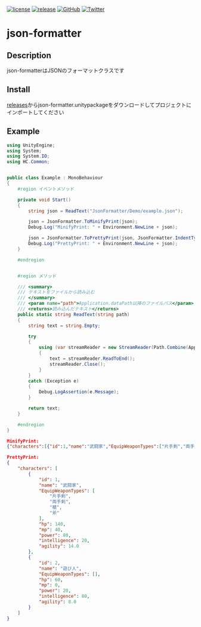 [![license](https://img.shields.io/github/license/tomori-hikage/json-formatter.svg?style=flat-square)](https://github.com/tomori-hikage/json-formatter/blob/master/LICENSE)
[![release](https://img.shields.io/github/release/tomori-hikage/json-formatter.svg?style=flat-square)](https://github.com/tomori-hikage/json-formatter/releases)
[![GitHub](https://img.shields.io/github/followers/tomori-hikage.svg?label=@tomori-hikage&style=social)](https://github.com/tomori-hikage)
[![Twitter](https://img.shields.io/twitter/follow/tomori_hikage.svg?label=@tomori_hikage&style=social)](https://twitter.com/tomori_hikage)

# json-formatter

## Description

json-formatterはJSONのフォーマットクラスです

## Install

[releases](https://github.com/tomoriaki/json-formatter/releases)からjson-formatter.unitypackageをダウンロードしてプロジェクトにインポートしてください

## Example

```csharp
using UnityEngine;
using System;
using System.IO;
using HC.Common;


public class Example : MonoBehaviour
{
    #region イベントメソッド

    private void Start()
    {
        string json = ReadText("JsonFormatter/Demo/example.json");

        json = JsonFormatter.ToMinifyPrint(json);
        Debug.Log("MinifyPrint: " + Environment.NewLine + json);

        json = JsonFormatter.ToPrettyPrint(json, JsonFormatter.IndentType.Space);
        Debug.Log("PrettyPrint: " + Environment.NewLine + json);
    }

    #endregion


    #region メソッド

    /// <summary>
    /// テキストをファイルから読み込む
    /// </summary>
    /// <param name="path">Application.dataPath以降のファイルパス</param>
    /// <returns>読み込んだテキスト</returns>
    public static string ReadText(string path)
    {
        string text = string.Empty;

        try
        {
            using (var streamReader = new StreamReader(Path.Combine(Application.dataPath, path)))
            {
                text = streamReader.ReadToEnd();
                streamReader.Close();
            }
        }
        catch (Exception e)
        {
            Debug.LogAssertion(e.Message);
        }

        return text;
    }

    #endregion
}
```

```json
MinifyPrint: 
{"characters":[{"id":1,"name":"武闘家","EquipWeaponTypes":["片手剣","両手剣","槍","斧"],"hp":140,"mp":40,"power":80,"intelligence":20,"agility":14.0},{"id":2,"name":"遊び人","EquipWeaponTypes":[],"hp":60,"mp":0,"power":20,"intelligence":80,"agility":8.0}]}
```

```json
PrettyPrint: 
{
    "characters": [
        {
            "id": 1,
            "name": "武闘家",
            "EquipWeaponTypes": [
                "片手剣",
                "両手剣",
                "槍",
                "斧"
            ],
            "hp": 140,
            "mp": 40,
            "power": 80,
            "intelligence": 20,
            "agility": 14.0
        },
        {
            "id": 2,
            "name": "遊び人",
            "EquipWeaponTypes": [],
            "hp": 60,
            "mp": 0,
            "power": 20,
            "intelligence": 80,
            "agility": 8.0
        }
    ]
}
```
